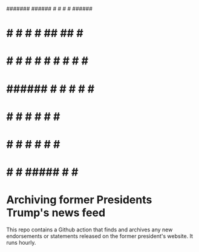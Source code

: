 ####### ######  #     # #     # ######  
   #    #     # #     # ##   ## #     # 
   #    #     # #     # # # # # #     # 
   #    ######  #     # #  #  # ######  
   #    #   #   #     # #     # #       
   #    #    #  #     # #     # #       
   #    #     #  #####  #     # #       

# Archiving former Presidents Trump's news feed

This repo contains a Github action that finds and archives any new endorsements or statements released on the former president's website. It runs hourly. 